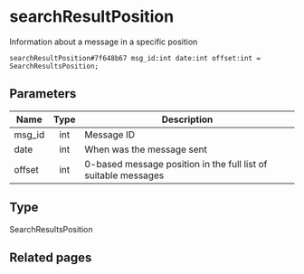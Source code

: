 # searchResultPosition
Information about a message in a specific position

```
searchResultPosition#7f648b67 msg_id:int date:int offset:int = SearchResultsPosition;
```

## Parameters
| Name | Type | Description |
| ---- | :----: | ----------- |
| msg_id | int | Message ID |
| date | int | When was the message sent |
| offset | int | 0-based message position in the full list of suitable messages |


## Type
SearchResultsPosition

## Related pages
